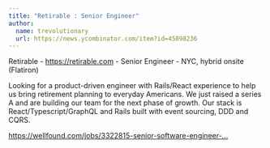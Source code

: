 ```yaml
---
title: "Retirable : Senior Engineer"
author:
  name: trevolutionary
  url: https://news.ycombinator.com/item?id=45098236
---
```

Retirable - <a href="https:&#x2F;&#x2F;retirable.com" rel="nofollow">https:&#x2F;&#x2F;retirable.com</a> - Senior Engineer - NYC, hybrid onsite (Flatiron)

Looking for a product-driven engineer with Rails&#x2F;React experience to help us bring retirement planning to everyday Americans. We just raised a series A and are building our team for the next phase of growth. Our stack is React&#x2F;Typescript&#x2F;GraphQL and Rails built with event sourcing, DDD and CQRS.

<a href="https:&#x2F;&#x2F;wellfound.com&#x2F;jobs&#x2F;3322815-senior-software-engineer-ruby-on-rails" rel="nofollow">https:&#x2F;&#x2F;wellfound.com&#x2F;jobs&#x2F;3322815-senior-software-engineer-...</a>
<JobApplication />

